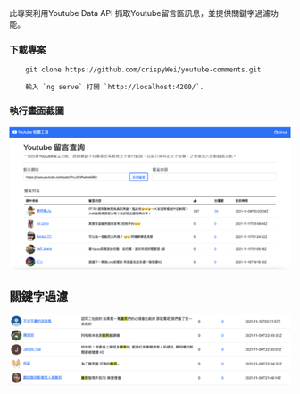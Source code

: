 
此專案利用Youtube Data API 抓取Youtube留言區訊息，並提供關鍵字過濾功能。

### 下載專案
```
    git clone https://github.com/crispyWei/youtube-comments.git
```

```
    輸入 `ng serve` 打開 `http://localhost:4200/`. 
```

### 執行畫面截圖

<img src="/images/readme-image-1.png" alt="text" width="800"/>

## 關鍵字過濾

<img src="/images/readme-image-2.png" alt="text" width="600"/>